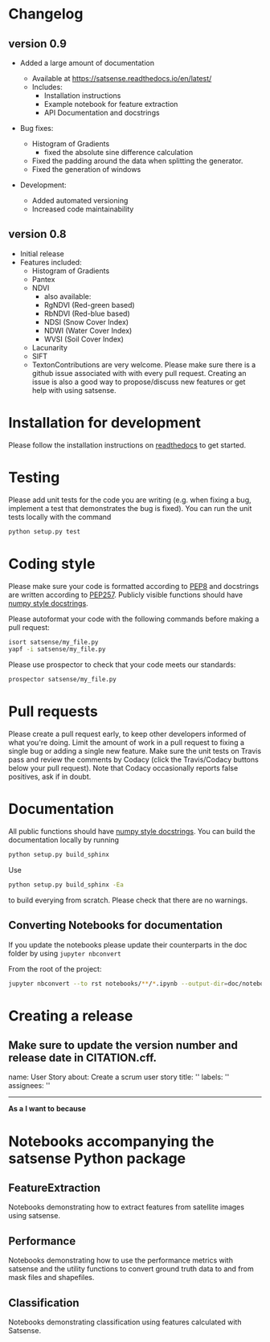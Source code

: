 # Changelog

## version 0.9

- Added a large amount of documentation
  - Available at https://satsense.readthedocs.io/en/latest/
  - Includes:
    - Installation instructions
    - Example notebook for feature extraction
    - API Documentation and docstrings

- Bug fixes:
  - Histogram of Gradients
    - fixed the absolute sine difference calculation
  - Fixed the padding around the data when splitting the generator.
  - Fixed the generation of windows

- Development:
  - Added automated versioning
  - Increased code maintainability

## version 0.8
- Initial release
- Features included:
  - Histogram of Gradients
  - Pantex
  - NDVI
    - also available:
    - RgNDVI (Red-green based)
    - RbNDVI (Red-blue based)
    - NDSI (Snow Cover Index)
    - NDWI (Water Cover Index)
    - WVSI (Soil Cover Index)
  - Lacunarity
  - SIFT
  - TextonContributions are very welcome. Please make sure there is a github issue
associated with with every pull request. Creating an issue is also a good
way to propose/discuss new features or get help with using satsense.

# Installation for development

Please follow the installation instructions on
[readthedocs](https://satsense.readthedocs.io/en/latest/installation.html)
to get started.

# Testing

Please add unit tests for the code you are writing (e.g. when fixing a bug, implement
a test that demonstrates the bug is fixed). You can run the unit tests locally
with the command

```python
python setup.py test
```

# Coding style

Please make sure your code is formatted according to
[PEP8](https://www.python.org/dev/peps/pep-0008/) and docstrings are written
according to [PEP257](https://www.python.org/dev/peps/pep-0257/). Publicly visible
functions should have
[numpy style docstrings](https://sphinxcontrib-napoleon.readthedocs.io/en/latest/example_numpy.html).

Please autoformat your code with the following commands before making a pull request:

```bash
isort satsense/my_file.py
yapf -i satsense/my_file.py
```

Please use prospector to check that your code meets our standards:

```bash
prospector satsense/my_file.py
```

# Pull requests

Please create a pull request early, to keep other developers informed of what you're doing.
Limit the amount of work in a pull request to fixing a single bug or adding a single new feature.
Make sure the unit tests on Travis pass and review the comments by Codacy (click the Travis/Codacy
buttons below your pull request). Note that Codacy occasionally reports false positives, ask if in
doubt.

# Documentation

All public functions should have
[numpy style docstrings](https://sphinxcontrib-napoleon.readthedocs.io/en/latest/example_numpy.html).
You can build the documentation locally by running

```bash
python setup.py build_sphinx
```

Use

```bash
python setup.py build_sphinx -Ea
```

to build everying from scratch. Please check that there are no warnings.

## Converting Notebooks for documentation

If you update the notebooks please update their counterparts in the doc folder by using `jupyter nbconvert`

From the root of the project:
```bash
jupyter nbconvert --to rst notebooks/**/*.ipynb --output-dir=doc/notebooks/
```

# Creating a release

Make sure to update the version number and release date in CITATION.cff.
---
name: User Story
about: Create a scrum user story
title: ''
labels: ''
assignees: ''

---

**As a** <!-- user -->
**I want to** <!-- what -->
**because** <!-- why -->
# Notebooks accompanying the satsense Python package

## FeatureExtraction
Notebooks demonstrating how to extract features from satellite images using
satsense.

## Performance
Notebooks demonstrating how to use the performance metrics with satsense and
the utility functions to convert ground truth data to and from mask files and
shapefiles.

## Classification

Notebooks demonstrating classification using features calculated with Satsense.
